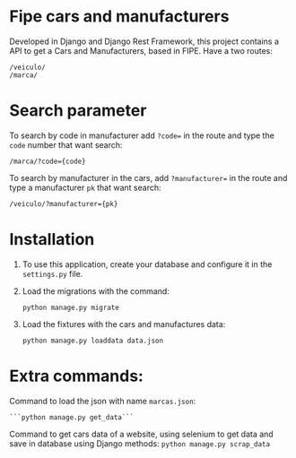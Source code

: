 # Fipe cars and manufacturers



Developed in Django and Django Rest Framework, this project contains a API to get a Cars and Manufacturers, based in FIPE. Have a two routes:

    /veiculo/    
    /marca/    

# Search parameter

To search by code in manufacturer add `?code=` in the route and type the `code` number that want search:

    /marca/?code={code}

To search by manufacturer in the cars, add  `?manufacturer=` in the route and type a manufacturer `pk` that want search:

    /veiculo/?manufacturer={pk}

# Installation
1.  To use this application, create your database and configure it in the `settings.py`  file.

2.  Load the migrations with the command:

    ```python manage.py migrate```

3.  Load the fixtures with the cars and manufactures data:

    ```python manage.py loaddata data.json```

# Extra commands:

Command to load the json with name `marcas.json`:

    ```python manage.py get_data```
    
Command to get cars data of a website, using selenium to get data and save in database using Django methods:
    ```python manage.py scrap_data```
